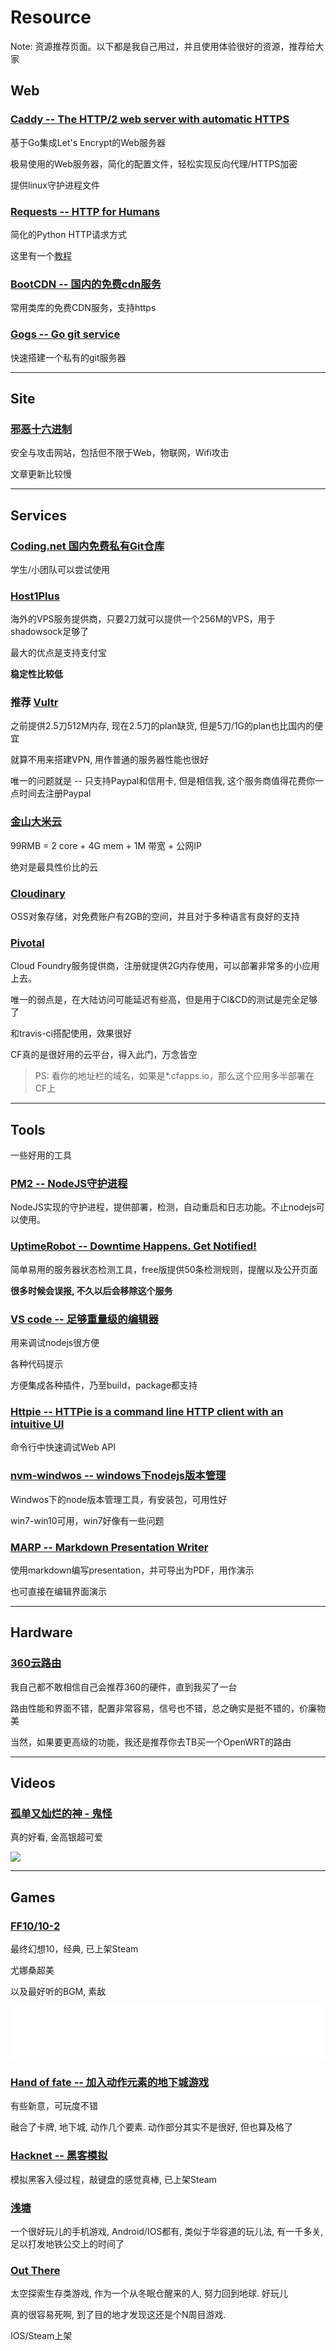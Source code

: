 # Resource

Note: 资源推荐页面。以下都是我自己用过，并且使用体验很好的资源，推荐给大家

## Web

### [Caddy -- The HTTP/2 web server with automatic HTTPS](https://caddyserver.com/)

基于Go集成Let's Encrypt的Web服务器

极易使用的Web服务器，简化的配置文件，轻松实现反向代理/HTTPS加密

提供linux守护进程文件

### [Requests -- HTTP for Humans](http://www.python-requests.org/en/master/)

简化的Python HTTP请求方式

这里有一个[教程](http://blog.csdn.net/iloveyin/article/details/21444613)


### [BootCDN -- 国内的免费cdn服务](http://www.bootcdn.cn/)

常用类库的免费CDN服务，支持https

### [Gogs -- Go git service](https://gogs.io)

快速搭建一个私有的git服务器

---

## Site

### [邪恶十六进制](http://www.evil0x.com/)

安全与攻击网站，包括但不限于Web，物联网，Wifi攻击

文章更新比较慢

---

## Services

### [Coding.net 国内免费私有Git仓库](https://coding.net/)

学生/小团队可以尝试使用

### [Host1Plus](https://www.host1plus.com/)

海外的VPS服务提供商，只要2刀就可以提供一个256M的VPS，用于shadowsock足够了

最大的优点是支持支付宝

**稳定性比较低**

### **推荐** **[Vultr](https://www.vultr.com/)**

之前提供2.5刀512M内存, 现在2.5刀的plan缺货, 但是5刀/1G的plan也比国内的便宜

就算不用来搭建VPN, 用作普通的服务器性能也很好

唯一的问题就是 -- 只支持Paypal和信用卡, 但是相信我, 这个服务商值得花费你一点时间去注册Paypal

### [金山大米云](https://dami.ksyun.com)

99RMB = 2 core + 4G mem + 1M 带宽 + 公网IP

绝对是最具性价比的云

### [Cloudinary](https://cloudinary.com/)

OSS对象存储，对免费账户有2GB的空间，并且对于多种语言有良好的支持

### [Pivotal](https://pivotal.io/)

Cloud Foundry服务提供商，注册就提供2G内存使用，可以部署非常多的小应用上去。

唯一的弱点是，在大陆访问可能延迟有些高，但是用于CI&CD的测试是完全足够了

和travis-ci搭配使用，效果很好

CF真的是很好用的云平台，得入此门，万念皆空

> PS: 看你的地址栏的域名，如果是*.cfapps.io，那么这个应用多半部署在CF上

---

## Tools

一些好用的工具

### [PM2 -- NodeJS守护进程](https://www.npmjs.com/package/pm2)

NodeJS实现的守护进程，提供部署，检测，自动重启和日志功能。不止nodejs可以使用。

### [UptimeRobot -- Downtime Happens. Get Notified!](https://uptimerobot.com/)

简单易用的服务器状态检测工具，free版提供50条检测规则，提醒以及公开页面

**很多时候会误报, 不久以后会移除这个服务**

### [VS code -- 足够重量级的编辑器](https://code.visualstudio.com)

用来调试nodejs很方便

各种代码提示

方便集成各种插件，乃至build，package都支持

### [Httpie -- HTTPie is a command line HTTP client with an intuitive UI](https://httpie.org/)

命令行中快速调试Web API

### [nvm-windwos -- windows下nodejs版本管理](https://github.com/coreybutler/nvm-windows)

Windwos下的node版本管理工具，有安装包，可用性好

win7-win10可用，win7好像有一些问题

### [MARP -- Markdown Presentation Writer](https://yhatt.github.io/marp/)

使用markdown编写presentation，并可导出为PDF，用作演示

也可直接在编辑界面演示

---

## Hardware

### [360云路由](https://item.jd.com/10116594217.html)

我自己都不敢相信自己会推荐360的硬件，直到我买了一台

路由性能和界面不错，配置非常容易，信号也不错，总之确实是挺不错的，价廉物美

当然，如果要更高级的功能，我还是推荐你去TB买一个OpenWRT的路由

---

## Videos

### [孤单又灿烂的神 - 鬼怪](http://www.6vhao.com/rj/2016-12-10/28239.html)

真的好看, 金高银超可爱

![](./img/sunshine.jpg)

---

## Games

### [FF10/10-2](http://baike.baidu.com/link?url=nQgnVhJb-_NfC8rxHADdsEUZRVBovyz78bH-mQhQK5qFwd-1a9vNwFpQwmgy6jnnPAgneh3mIjEX93laEupqxq)

最终幻想10，经典, 已上架Steam

尤娜桑超美

以及最好听的BGM, 素敌

<iframe frameborder="no" border="0" marginwidth="0" marginheight="0" width=100% height=86 src="//music.163.com/outchain/player?type=2&id=540418&auto=0&height=66"></iframe>

### [Hand of fate -- 加入动作元素的地下城游戏](http://t.cn/RcdZ1mu)

有些新意，可玩度不错

融合了卡牌, 地下城, 动作几个要素. 动作部分其实不是很好, 但也算及格了

### [Hacknet -- 黑客模拟](#)

模拟黑客入侵过程，敲键盘的感觉真棒, 已上架Steam



### [浅塘](#)

一个很好玩儿的手机游戏, Android/IOS都有, 类似于华容道的玩儿法, 有一千多关, 足以打发地铁公交上的时间了

### [Out There](#)

太空探索生存类游戏, 作为一个从冬眠仓醒来的人, 努力回到地球. 好玩儿

真的很容易死啊, 到了目的地才发现这还是个N周目游戏.

IOS/Steam上架